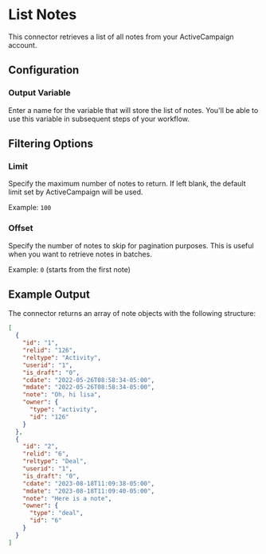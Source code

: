 # List Notes

This connector retrieves a list of all notes from your ActiveCampaign account.

## Configuration

### Output Variable
Enter a name for the variable that will store the list of notes. You'll be able to use this variable in subsequent steps of your workflow.

## Filtering Options

### Limit
Specify the maximum number of notes to return. If left blank, the default limit set by ActiveCampaign will be used.

Example: `100`

### Offset
Specify the number of notes to skip for pagination purposes. This is useful when you want to retrieve notes in batches.

Example: `0` (starts from the first note)

## Example Output

The connector returns an array of note objects with the following structure:

```json
[
  {
    "id": "1",
    "relid": "126",
    "reltype": "Activity",
    "userid": "1",
    "is_draft": "0",
    "cdate": "2022-05-26T08:58:34-05:00",
    "mdate": "2022-05-26T08:58:34-05:00",
    "note": "Oh, hi lisa",
    "owner": {
      "type": "activity",
      "id": "126"
    }
  },
  {
    "id": "2",
    "relid": "6",
    "reltype": "Deal",
    "userid": "1",
    "is_draft": "0",
    "cdate": "2023-08-18T11:09:38-05:00",
    "mdate": "2023-08-18T11:09:40-05:00",
    "note": "Here is a note",
    "owner": {
      "type": "deal",
      "id": "6"
    }
  }
]
```